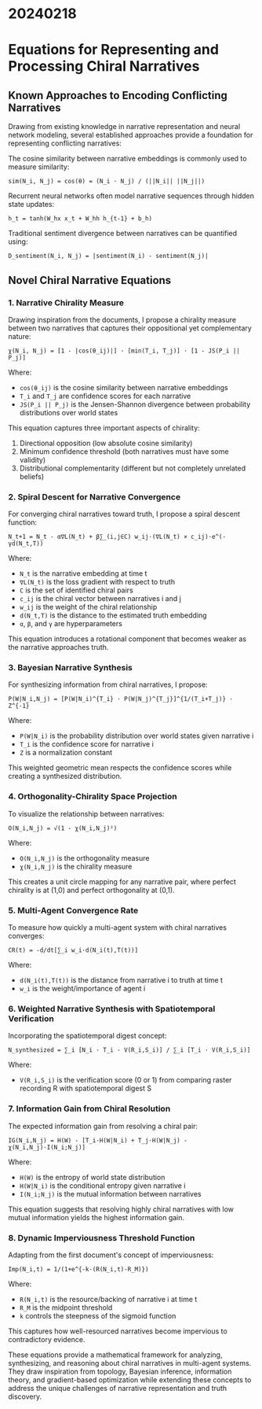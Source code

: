 # 20240218

# Equations for Representing and Processing Chiral Narratives

## Known Approaches to Encoding Conflicting Narratives

Drawing from existing knowledge in narrative representation and neural network modeling, several established approaches provide a foundation for representing conflicting narratives:

The cosine similarity between narrative embeddings is commonly used to measure similarity:
```
sim(N_i, N_j) = cos(θ) = (N_i · N_j) / (||N_i|| ||N_j||)
```

Recurrent neural networks often model narrative sequences through hidden state updates:
```
h_t = tanh(W_hx x_t + W_hh h_{t-1} + b_h)
```

Traditional sentiment divergence between narratives can be quantified using:
```
D_sentiment(N_i, N_j) = |sentiment(N_i) - sentiment(N_j)|
```

## Novel Chiral Narrative Equations

### 1. Narrative Chirality Measure

Drawing inspiration from the documents, I propose a chirality measure between two narratives that captures their oppositional yet complementary nature:

```
χ(N_i, N_j) = [1 - |cos(θ_ij)|] · [min(T_i, T_j)] · [1 - JS(P_i || P_j)]
```

Where:
- `cos(θ_ij)` is the cosine similarity between narrative embeddings
- `T_i` and `T_j` are confidence scores for each narrative
- `JS(P_i || P_j)` is the Jensen-Shannon divergence between probability distributions over world states

This equation captures three important aspects of chirality:
1. Directional opposition (low absolute cosine similarity)
2. Minimum confidence threshold (both narratives must have some validity)
3. Distributional complementarity (different but not completely unrelated beliefs)

### 2. Spiral Descent for Narrative Convergence

For converging chiral narratives toward truth, I propose a spiral descent function:

```
N_t+1 = N_t - α∇L(N_t) + β∑_(i,j∈C) w_ij·(∇L(N_t) × c_ij)·e^(-γd(N_t,T))
```

Where:
- `N_t` is the narrative embedding at time t
- `∇L(N_t)` is the loss gradient with respect to truth
- `C` is the set of identified chiral pairs
- `c_ij` is the chiral vector between narratives i and j
- `w_ij` is the weight of the chiral relationship
- `d(N_t,T)` is the distance to the estimated truth embedding
- `α`, `β`, and `γ` are hyperparameters

This equation introduces a rotational component that becomes weaker as the narrative approaches truth.

### 3. Bayesian Narrative Synthesis

For synthesizing information from chiral narratives, I propose:

```
P(W|N_i,N_j) = [P(W|N_i)^{T_i} · P(W|N_j)^{T_j}]^{1/(T_i+T_j)} · Z^{-1}
```

Where:
- `P(W|N_i)` is the probability distribution over world states given narrative i
- `T_i` is the confidence score for narrative i
- `Z` is a normalization constant

This weighted geometric mean respects the confidence scores while creating a synthesized distribution.

### 4. Orthogonality-Chirality Space Projection

To visualize the relationship between narratives:

```
O(N_i,N_j) = √(1 - χ(N_i,N_j)²)
```

Where:
- `O(N_i,N_j)` is the orthogonality measure
- `χ(N_i,N_j)` is the chirality measure

This creates a unit circle mapping for any narrative pair, where perfect chirality is at (1,0) and perfect orthogonality at (0,1).

### 5. Multi-Agent Convergence Rate

To measure how quickly a multi-agent system with chiral narratives converges:

```
CR(t) = -d/dt[∑_i w_i·d(N_i(t),T(t))]
```

Where:
- `d(N_i(t),T(t))` is the distance from narrative i to truth at time t
- `w_i` is the weight/importance of agent i

### 6. Weighted Narrative Synthesis with Spatiotemporal Verification

Incorporating the spatiotemporal digest concept:

```
N_synthesized = ∑_i [N_i · T_i · V(R_i,S_i)] / ∑_i [T_i · V(R_i,S_i)]
```

Where:
- `V(R_i,S_i)` is the verification score (0 or 1) from comparing raster recording R with spatiotemporal digest S

### 7. Information Gain from Chiral Resolution

The expected information gain from resolving a chiral pair:

```
IG(N_i,N_j) = H(W) - [T_i·H(W|N_i) + T_j·H(W|N_j) - χ(N_i,N_j)·I(N_i;N_j)]
```

Where:
- `H(W)` is the entropy of world state distribution
- `H(W|N_i)` is the conditional entropy given narrative i
- `I(N_i;N_j)` is the mutual information between narratives

This equation suggests that resolving highly chiral narratives with low mutual information yields the highest information gain.

### 8. Dynamic Imperviousness Threshold Function

Adapting from the first document's concept of imperviousness:

```
Imp(N_i,t) = 1/(1+e^{-k·(R(N_i,t)-R_M)})
```

Where:
- `R(N_i,t)` is the resource/backing of narrative i at time t
- `R_M` is the midpoint threshold
- `k` controls the steepness of the sigmoid function

This captures how well-resourced narratives become impervious to contradictory evidence.

These equations provide a mathematical framework for analyzing, synthesizing, and reasoning about chiral narratives in multi-agent systems. They draw inspiration from topology, Bayesian inference, information theory, and gradient-based optimization while extending these concepts to address the unique challenges of narrative representation and truth discovery.
